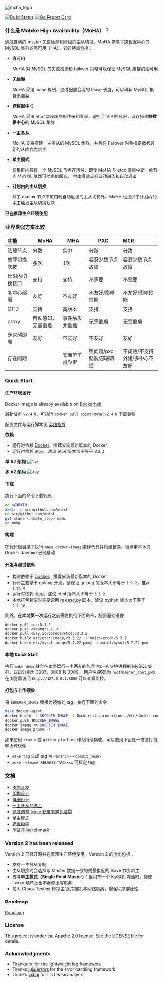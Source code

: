 ![moha_logo](moha_logo.png)

[![Build Status](https://travis-ci.org/moiot/moha.svg?branch=master)](https://travis-ci.org/moiot/moha)
[![Go Report Card](https://goreportcard.com/badge/github.com/moiot/moha)](https://goreportcard.com/report/github.com/moiot/moha)

### 什么是 Mobike High Availability（MoHA）？

通过自动的 master 失败检测和秒级的主从切换，MoHA 提供了跨数据中心的 MySQL 集群的高可用（HA）。它的特点包括：


- __高可用__

    MoHA 对 MySQL 的失败检测和 failover 策略可以保证 MySQL 集群的高可用
    
- __无脑裂__

    MoHA 采用 lease 机制，通过配置合理的 lease 长度，可以确保 MySQL 集群无脑裂
    
- __跨数据中心__

    MoHA 采用 etcd 实现服务的注册和发现，避免了 VIP 的局限，可以搭建**跨数据中心**的 MySQL 集群         
 
- __一主多从__

    MoHA 支持搭建一主多从的 MySQL 集群，并且在 Failover 时会指定数据最新的从库作为新主
  
- __单主模式__ 

    在集群内只有一个 MySQL 节点存活时，即使 MoHA 与 etcd 通信中断，单节点 MySQL 依然可以提供服务。
    单主模式支持自动进入和自动退出 
     
- __计划内的主从切换__

    除了 master 节点不可用时自动触发的主从切换外，MoHA 也提供了计划内的手工触发主从切换功能  

__已在摩拜生产环境使用__

### 业界类似方案比较

|功能 |MoHA|	MHA|PXC|MGR|
|:-------|--------     |--------     |--------     |:--------     |
|管理节点|分散|集中|分散|分散|
|故障切换次数|多次|1次|容忍少数节点故障|容忍少数节点故障|
|计划内切换接口|支持|支持|不需要|不需要|
|多中心部署|友好|不友好|不友好/影响性能|不友好/影响性能|
|GTID|支持|高版本|支持|支持|
|proxy|自动感知，无需重启|事件触发并重启|无需重启|无需重启|
|多实例部署|友好|不友好|不友好|友好|
|存在问题| |管理单节点/VIP|锁问题/pxc脑裂/部署麻烦|不成熟/不支持外建/多中心不友好|


### Quick Start


#### 生产环境运行
Docker image is already available on [Dockerhub](https://cloud.docker.com/u/moiot/repository/docker/moiot/moha)

最新版本 `v2.4.0`，可执行 `docker pull moiot/moha:v2.4.0` 下载镜像
 
配置文件与运行脚本见 [运维指导](docs/operation.md)

**依赖**
- 运行时依赖 [Docker](https://www.docker.com/)。推荐安装最新版本的 Docker
- 运行时依赖 [etcd](https://coreos.com/etcd/)，建议 etcd 版本大于等于 3.3.2 

**单 AZ 架构**
![1az](docs/1az.png)


**多 AZ 架构**
![3az](docs/3az.png)

#### 下载
执行下面的命令下载代码
```bash
cd $GOPATH
mkdir -p src/github.com/moiot
cd src/github.com/moiot
git clone <remote_repo> moha
cd moha
```

#### 构建

在代码根目录下执行
```make docker-image```
编译代码并构建镜像。请确定本地的 Docker daemon 已经启动

#### 开发与测试依赖
- 构建依赖于 [Docker](https://www.docker.com/)。推荐安装最新版本的 Docker
- 代码主要基于 golang 开发，请保证 golang 的版本大于等于 `1.9.2`，推荐 `1.11.0`
- 运行时依赖 [etcd](https://coreos.com/etcd/)，建议 etcd 版本大于等于 `3.3.2`
- 本地打包镜像时需要调用 [release.py](release.py) 脚本，建议 python 版本大于等于 `2.7.10` 

此外，在本地**第一次**运行之前需要执行下面命令，配置基础镜像
```bash
docker pull gcc:8.1.0
docker pull golang:1.11.0
docker pull quay.io/coreos/etcd:v3.3.2
docker build etc/etcd-image/v3.3.2/ -t moiot/etcd:v3.3.2
docker build etc/mysql-image/5.7.22-pmm/ -t moiot/mysql:5.7.22-pmm
```  

#### 本地 Quick Start
执行 `make demo` 就会在本地运行一主两从的包含 MoHA 守护进程的 MySQL 集群，端口分别为 3007、3008 和 3009。
用户名/密码为 `root`/`master_root_pwd`
在浏览器访问 `http://127.0.0.1:8080` 可以查看监控。

#### 打包与上传镜像
将 `$DOCKER_IMAGE` 替换为镜像的 tag，执行下面的命令
```bash
make docker-agent
docker build -t $DOCKER_IMAGE -f Dockerfile.production ./etc/docker-compose/agent
docker push $DOCKER_IMAGE
docker image rm $DOCKER_IMAGE
docker image prune -f
```

如果使用 `travis` 或 `gitlab pipeline` 作为持续集成，可以使用下面任一方法打包和上传镜像
- `make tag` 生成 tag 为 `<branch>-<commit_hash>` 
- `make release RELEASE-TAG=xxx` 可指定 tag 


### 文档
- [本地开发](docs/local.md)
- [架构设计](docs/design.md)
- [详细设计](docs/detail.md)
- [一主多从的选主](docs/multi_slaves.md)
- [通过调整 lease 长度来避免脑裂](docs/lease.md)
- [单主模式](docs/spm.md)
- [运维指导](docs/operation.md)
- [测试与 benchmark](docs/benchmark.md)


### Version 2 has been released
Version 2 已经开源并在摩拜生产环境使用。Version 2 的功能包括：
- 支持一主多从复制
- 主从切换时会选择与 Master 数据一致的或最接近的 Slave 作为新主
- 支持**单主模式（Single Point Master）**：当只有一个 MySQL 存活时，即使 Lease 续不上也不会停止写服务
- 加入 Chaos Testing 模拟主/从库宕机与网络隔离，增强程序健壮性



### Roadmap
[Roadmap](docs/roadmap.md)

### License
This project is under the Apache 2.0 license. See the [LICENSE](LICENSE) file for details.

### Acknowledgments
* Thanks [rxi](https://github.com/rxi) for the lightweight log framework
* Thanks [juju/errors](https://github.com/juju/errors) for the error handling framework
* Thanks [yubai](http://oceanbase.org.cn/?p=41) for his Lease analysis
